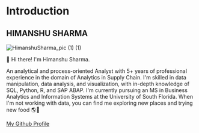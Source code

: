 # Introduction
## HIMANSHU SHARMA
![HimanshuSharma_pic (1) (1)](https://github.com/himanshusharma-30/Introduction/assets/118366451/faab64b3-90cb-467a-9350-ac63d1591c52)

👋 Hi there! I'm Himanshu Sharma.

An analytical and process-oriented Analyst with 5+ years of professional experience in the domain of Analytics in Supply Chain. I'm skilled in data manipulation, data analysis, and visualization, with in-depth knowledge of SQL, Python, R, and SAP ABAP. I'm currently pursuing an MS in Business Analytics and Information Systems at the University of South Florida. When I'm not working with data, you can find me exploring new places and trying new food 🌎🍔

[My Github Profile](https://github.com/himanshusharma-30)
